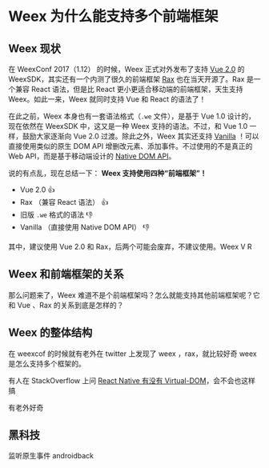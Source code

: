  # Weex 为什么能支持多个前端框架

## Weex 现状

在 WeexConf 2017（1.12） 的时候，Weex 正式对外发布了支持 [Vue 2.0](https://cn.vuejs.org/) 的 WeexSDK，其实还有一个内测了很久的前端框架 [Rax](http://rax.taobaofed.org/) 也在当天开源了。Rax 是一个兼容 React 语法，但是比 React 更小更适合移动端的前端框架，天生支持 Weex。如此一来，Weex 就同时支持 Vue 和 React 的语法了！

在此之前，Weex 本身也有一套语法格式（`.we` 文件），是基于 Vue 1.0 设计的，现在依然在 WeexSDK 中，这又是一种 Weex 支持的语法。不过，和 Vue 1.0 一样，鼓励大家逐渐向 Vue 2.0 过渡。除此之外，Weex 其实还支持 [Vanilla](http://vanilla-js.com/) ！可以直接使用类似的原生 DOM API 增删改元素、添加事件。不过使用的不是真正的 Web API，而是基于移动端设计的 [Native DOM API](http://weex.apache.org/cn/references/native-dom-api.html)。

说的有点乱，现在总结一下： **Weex 支持使用四种“前端框架”！**

+ Vue 2.0 👍
+ Rax （兼容 React 语法） 👍
+ 旧版 `.we` 格式的语法 👎
+ Vanilla （直接使用 Native DOM API） 👎

其中，建议使用 Vue 2.0 和 Rax，后两个可能会废弃，不建议使用。Weex V R

## Weex 和前端框架的关系

那么问题来了，Weex 难道不是个前端框架吗？怎么就能支持其他前端框架呢？它和 Vue 、Rax 的关系到底是怎样的？


## Weex 的整体结构

在 weexcof 的时候就有老外在 twitter 上发现了 weex ，rax，就比较好奇 weex 是怎么支持多个框架的。

有人在 StackOverflow 上问 [React Native 有没有 Virtual-DOM](http://stackoverflow.com/questions/41804855/does-react-native-have-a-virtual-dom)，会不会也这样搞

有老外好奇


## 黑科技

监听原生事件 androidback

